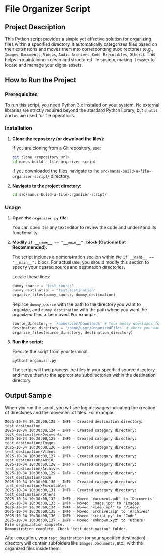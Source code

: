 # File Organizer Script

## Project Description

This Python script provides a simple yet effective solution for organizing files within a specified directory. It automatically categorizes files based on their extensions and moves them into corresponding subdirectories (e.g., `Images`, `Documents`, `Videos`, `Audio`, `Archives`, `Code`, `Executables`, `Others`). This helps in maintaining a clean and structured file system, making it easier to locate and manage your digital assets.

## How to Run the Project

### Prerequisites

To run this script, you need Python 3.x installed on your system. No external libraries are strictly required beyond the standard Python library, but `shutil` and `os` are used for file operations.

### Installation

1.  **Clone the repository (or download the files):**

    If you are cloning from a Git repository, use:
    ```bash
    git clone <repository_url>
    cd manus-build-a-file-organizer-script
    ```

    If you downloaded the files, navigate to the `src/manus-build-a-file-organizer-script/` directory.

2.  **Navigate to the project directory:**

    ```bash
    cd src/manus-build-a-file-organizer-script/
    ```

### Usage

1.  **Open the `organizer.py` file:**

    You can open it in any text editor to review the code and understand its functionality.

2.  **Modify `if __name__ == "__main__":` block (Optional but Recommended):**

    The script includes a demonstration section within the `if __name__ == "__main__":` block. For actual use, you should modify this section to specify your desired source and destination directories.

    Locate these lines:
    ```python
    dummy_source = 'test_source'
    dummy_destination = 'test_destination'
    organize_files(dummy_source, dummy_destination)
    ```

    Replace `dummy_source` with the path to the directory you want to organize, and `dummy_destination` with the path where you want the organized files to be moved. For example:

    ```python
    source_directory = '/home/user/Downloads' # Your messy downloads folder
    destination_directory = '/home/user/OrganizedFiles' # Where you want files to go
    organize_files(source_directory, destination_directory)
    ```

3.  **Run the script:**

    Execute the script from your terminal:
    ```bash
    python3 organizer.py
    ```

    The script will then process the files in your specified source directory and move them to the appropriate subdirectories within the destination directory.

## Output Sample

When you run the script, you will see log messages indicating the creation of directories and the movement of files. For example:

```
2025-10-04 10:30:00,123 - INFO - Created destination directory: test_destination
2025-10-04 10:30:00,124 - INFO - Created category directory: test_destination/Documents
2025-10-04 10:30:00,125 - INFO - Created category directory: test_destination/Images
2025-10-04 10:30:00,126 - INFO - Created category directory: test_destination/Videos
2025-10-04 10:30:00,127 - INFO - Created category directory: test_destination/Audio
2025-10-04 10:30:00,128 - INFO - Created category directory: test_destination/Archives
2025-10-04 10:30:00,129 - INFO - Created category directory: test_destination/Code
2025-10-04 10:30:00,130 - INFO - Created category directory: test_destination/Executables
2025-10-04 10:30:00,131 - INFO - Created category directory: test_destination/Others
2025-10-04 10:30:00,132 - INFO - Moved 'document.pdf' to 'Documents'
2025-10-04 10:30:00,133 - INFO - Moved 'image.jpg' to 'Images'
2025-10-04 10:30:00,134 - INFO - Moved 'video.mp4' to 'Videos'
2025-10-04 10:30:00,135 - INFO - Moved 'archive.zip' to 'Archives'
2025-10-04 10:30:00,136 - INFO - Moved 'script.py' to 'Code'
2025-10-04 10:30:00,137 - INFO - Moved 'unknown.xyz' to 'Others'
File organization complete.
Demonstration complete. Check 'test_destination' folder.
```

After execution, your `test_destination` (or your specified destination) directory will contain subfolders like `Images`, `Documents`, etc., with the organized files inside them.
